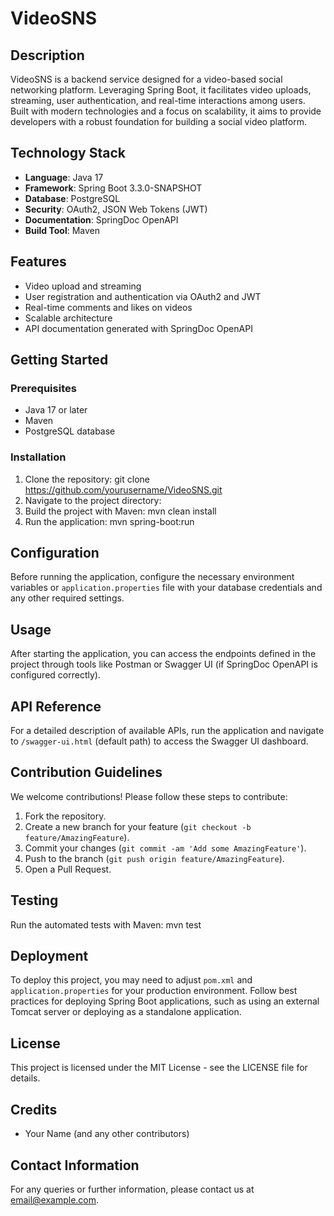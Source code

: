 # VideoSNS

## Description
VideoSNS is a backend service designed for a video-based social networking platform. Leveraging Spring Boot, it facilitates video uploads, streaming, user authentication, and real-time interactions among users. Built with modern technologies and a focus on scalability, it aims to provide developers with a robust foundation for building a social video platform.

## Technology Stack
- **Language**: Java 17
- **Framework**: Spring Boot 3.3.0-SNAPSHOT
- **Database**: PostgreSQL
- **Security**: OAuth2, JSON Web Tokens (JWT)
- **Documentation**: SpringDoc OpenAPI
- **Build Tool**: Maven

## Features
- Video upload and streaming
- User registration and authentication via OAuth2 and JWT
- Real-time comments and likes on videos
- Scalable architecture
- API documentation generated with SpringDoc OpenAPI

## Getting Started

### Prerequisites
- Java 17 or later
- Maven
- PostgreSQL database

### Installation
1. Clone the repository:
git clone https://github.com/yourusername/VideoSNS.git
2. Navigate to the project directory:
3. Build the project with Maven:
mvn clean install
4. Run the application:
mvn spring-boot:run

## Configuration
Before running the application, configure the necessary environment variables or `application.properties` file with your database credentials and any other required settings.

## Usage
After starting the application, you can access the endpoints defined in the project through tools like Postman or Swagger UI (if SpringDoc OpenAPI is configured correctly).

## API Reference
For a detailed description of available APIs, run the application and navigate to `/swagger-ui.html` (default path) to access the Swagger UI dashboard.

## Contribution Guidelines
We welcome contributions! Please follow these steps to contribute:
1. Fork the repository.
2. Create a new branch for your feature (`git checkout -b feature/AmazingFeature`).
3. Commit your changes (`git commit -am 'Add some AmazingFeature'`).
4. Push to the branch (`git push origin feature/AmazingFeature`).
5. Open a Pull Request.

## Testing
Run the automated tests with Maven:
mvn test

## Deployment
To deploy this project, you may need to adjust `pom.xml` and `application.properties` for your production environment. Follow best practices for deploying Spring Boot applications, such as using an external Tomcat server or deploying as a standalone application.

## License
This project is licensed under the MIT License - see the LICENSE file for details.

## Credits
- Your Name (and any other contributors)

## Contact Information
For any queries or further information, please contact us at email@example.com.
